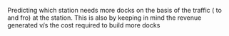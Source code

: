 Predicting which station needs more docks on the basis of the traffic ( to and fro) at the station. This is also by keeping in mind the revenue generated v/s the cost required to build more docks
